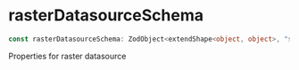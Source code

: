 # rasterDatasourceSchema

```ts
const rasterDatasourceSchema: ZodObject<extendShape<object, object>, "strip", ZodTypeAny, object, object>;
```

Properties for raster datasource
